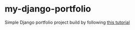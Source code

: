 # my-django-portfolio
Simple Django portfolio project build by following [this tutorial](https://realpython.com/get-started-with-django-1/)
